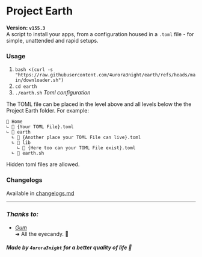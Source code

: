 # Project Earth 
**Version: `v155.3`** \
A script to install your apps, from a configuration housed in a `.toml` file - for simple, unattended and rapid setups. 

### Usage
1. `bash <(curl -s "https://raw.githubusercontent.com/4urora3night/earth/refs/heads/main/downloader.sh")`
2. `cd earth`
3. `./earth.sh`
_Toml configuration_


The TOML file can be placed in the level above and all levels below the the Project Earth folder. For example:
```
📁 Home
∟ 📄 {Your TOML File}.toml
∟ 📁 earth
  ∟ 📄 {Another place your TOML File can live}.toml
  ∟ 📁 lib
    ∟ 📄 {Here too can your TOML File exist}.toml
  ∟ 📄 earth.sh
```
Hidden toml files are allowed.



### Changelogs 
Available in  [changelogs.md](https://github.com/4urora3night/earth/blob/tera/changelog.md)

---
### *Thanks to:*
- [*Gum*](https://github.com/charmbracelet/gum) \
	➜ All the eyecandy. 👀
	
##### Made by `4urora3night` for a better quality of life 🌟
